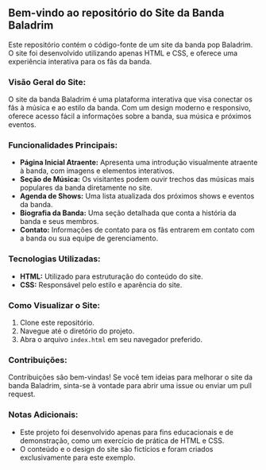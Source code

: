 ## Bem-vindo ao repositório do Site da Banda Baladrim

Este repositório contém o código-fonte de um site da banda pop Baladrim. O site foi desenvolvido utilizando apenas HTML e CSS, e oferece uma experiência interativa para os fãs da banda.

### Visão Geral do Site:

O site da banda Baladrim é uma plataforma interativa que visa conectar os fãs à música e ao estilo da banda. Com um design moderno e responsivo, oferece acesso fácil a informações sobre a banda, sua música e próximos eventos.

### Funcionalidades Principais:

- **Página Inicial Atraente:** Apresenta uma introdução visualmente atraente à banda, com imagens e elementos interativos.
- **Seção de Música:** Os visitantes podem ouvir trechos das músicas mais populares da banda diretamente no site.
- **Agenda de Shows:** Uma lista atualizada dos próximos shows e eventos da banda.
- **Biografia da Banda:** Uma seção detalhada que conta a história da banda e seus membros.
- **Contato:** Informações de contato para os fãs entrarem em contato com a banda ou sua equipe de gerenciamento.

### Tecnologias Utilizadas:

- **HTML:** Utilizado para estruturação do conteúdo do site.
- **CSS:** Responsável pelo estilo e aparência do site.

### Como Visualizar o Site:

1. Clone este repositório.
2. Navegue até o diretório do projeto.
3. Abra o arquivo `index.html` em seu navegador preferido.

### Contribuições:

Contribuições são bem-vindas! Se você tem ideias para melhorar o site da banda Baladrim, sinta-se à vontade para abrir uma issue ou enviar um pull request.

### Notas Adicionais:

- Este projeto foi desenvolvido apenas para fins educacionais e de demonstração, como um exercício de prática de HTML e CSS.
- O conteúdo e o design do site são fictícios e foram criados exclusivamente para este exemplo.
